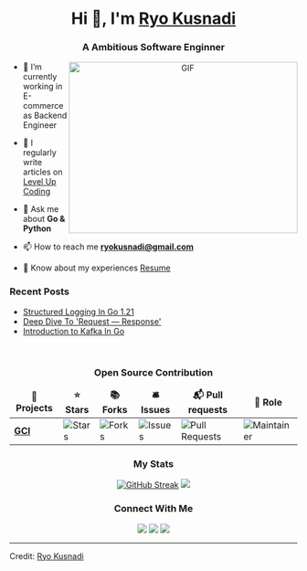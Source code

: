 <h1 align="center">Hi 👋, I'm <a href="https://ryokusnadi.com" target="blank">
Ryo Kusnadi</a></h1>
<h3 align="center">A Ambitious Software Enginner</h3>

<a target="_blank" align="center">
  <img align="right" top="500" height="300" width="400" alt="GIF" src="https://media.giphy.com/media/SWoSkN6DxTszqIKEqv/giphy.gif">
</a>

- 🔭 I’m currently working in E-commerce as Backend Engineer</a>

- 📝 I regularly write articles on [Level Up Coding](https://levelup.gitconnected.com)

- 💬 Ask me about **Go & Python**

- 📫 How to reach me **ryokusnadi@gmail.com**

- 📄 Know about my experiences <a href="https://ryokusnadi.com/static/media/Ryo%20Kusnadi%20-%20CV.2da393752af8e3ddff54.pdf" target="blank">Resume</a>
  <br/>

### Recent Posts

- [Structured Logging In Go 1.21](https://levelup.gitconnected.com/structured-logging-in-go-1-21-b6713265787)
- [Deep Dive To 'Request — Response'](https://levelup.gitconnected.com/deep-dive-to-request-response-91404b5af0e8)
- [Introduction to Kafka In Go](https://levelup.gitconnected.com/introduction-to-kafka-in-go-2a5755df504c)

<br>

<h3  align="center"><strong>Open Source Contribution</strong></h3>
<table align="center">
  <thead align="center">
    <tr border: none;>
      <td><b>🎁 Projects</b></td>
      <td><b>⭐ Stars</b></td>
      <td><b>📚 Forks</b></td>
      <td><b>🛎 Issues</b></td>
      <td><b>📬 Pull requests</b></td>
     <td><b>💼 Role</b></td>
    </tr>
  </thead>
  <tbody>
    <tr>
      <td><a href="https://github.com/daixiang0/gci"><b>GCI</b></a></td>
      <td><img alt="Stars" src="https://img.shields.io/github/stars/daixiang0/gci?style=flat-square&labelColor=343b41"/></td>
      <td><img alt="Forks" src="https://img.shields.io/github/forks/daixiang0/gci?style=flat-square&labelColor=343b41"/></td>
      <td><img alt="Issues" src="https://img.shields.io/github/issues/daixiang0/gci?style=flat-square&labelColor=343b41"/></td>
      <td><img alt="Pull Requests" src="https://img.shields.io/github/issues-pr/daixiang0/gci?style=flat-square&labelColor=343b41"/></td>
     <td><img alt="Maintainer" src="https://img.shields.io/badge/role-Contributor-green"/></td>
    </tr>
  </tbody>
</table>

<h3 align="center"><strong>My Stats</strong></h3>
<div align="center"> 
<a href="https://git.io/streak-stats"><img src="http://github-readme-streak-stats.herokuapp.com?user=RyoKusnadi&amp;theme=github-dark-blue&amp;hide_border=true" alt="GitHub Streak"></a>

<a href="https://github.com/RyoKusnadi">
  <img src="https://github-readme-stats.vercel.app/api?username=RyoKusnadi&show_icons=true&title_color=ffffff&icon_color=34abeb&text_color=daf7dc&bg_color=151515&theme=dark" /></a>
  </div>

<h3 align="center" > Connect With Me</h3>
<p align="center">
<div align="center"  class="icons-social">
        <a  target="_blank" href="https://www.linkedin.com/in/ryo-kusnadi/">
			<img src="https://img.icons8.com/doodle/40/000000/linkedin--v2.png"></a>
        <atarget="_blank" href="https://github.com/RyoKusnadi">
		<img src="https://img.icons8.com/doodle/40/000000/github--v1.png"></atarget=>
		 <a target="_blank" href="https://medium.com/@ryokusnadi_20">
		<img src="https://img.icons8.com/40/000000/medium-logo.png"></a>
</div>
</p>

---

Credit: [Ryo Kusnadi](https://github.com/ryokusnadi)
